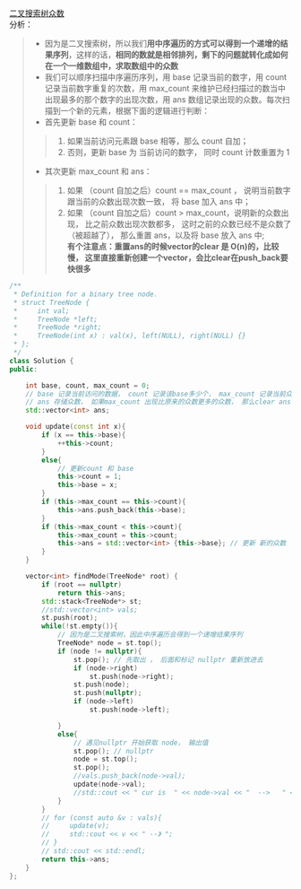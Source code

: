 [二叉搜索树众数](https://leetcode-cn.com/problems/find-mode-in-binary-search-tree/)    
分析：    
> * 因为是二叉搜索树，所以我们**用中序遍历的方式可以得到一个递增的结果序列**，这样的话，**相同的数就是相邻排列，剩下的问题就转化成如何在一个一维数组中，求取数组中的众数**    
> * 我们可以顺序扫描中序遍历序列，用 base 记录当前的数字，用 count 记录当前数字重复的次数，用 max_count 来维护已经扫描过的数当中出现最多的那个数字的出现次数，用 ans 数组记录出现的众数。每次扫描到一个新的元素，根据下面的逻辑进行判断：    
> * 首先更新 base 和 count：
>> 1. 如果当前访问元素跟 base 相等，那么 count 自加；    
>> 2. 否则，更新 base 为 当前访问的数字， 同时 count 计数重置为 1   
> * 其次更新 max_count 和 ans：    
>> 1. 如果 （count 自加之后）count == max_count ， 说明当前数字跟当前的众数出现次数一致， 将 base 加入 ans 中；    
>> 2. 如果 （count 自加之后）count > max_count，说明新的众数出现， 比之前众数出现次数都多， 这时之前的众数已经不是众数了（被超越了）， 那么重置 ans，以及将 base 放入 ans 中;   
**有个注意点：重置ans的时候vector的clear 是 O(n)的，比较慢， 这里直接重新创建一个vector，会比clear在push_back要快很多**
```C++
/**
 * Definition for a binary tree node.
 * struct TreeNode {
 *     int val;
 *     TreeNode *left;
 *     TreeNode *right;
 *     TreeNode(int x) : val(x), left(NULL), right(NULL) {}
 * };
 */
class Solution {
public:

    int base, count, max_count = 0;
    // base 记录当前访问的数据， count 记录该base多少个， max_count 记录当前众数
    // ans 存储众数， 如果max_count 出现比原来的众数更多的众数， 那么clear ans
    std::vector<int> ans;

    void update(const int x){
        if (x == this->base){
            ++this->count;
        }
        else{
            // 更新count 和 base
            this->count = 1;
            this->base = x;
        }
        if (this->max_count == this->count){
            this->ans.push_back(this->base);
        }
        if (this->max_count < this->count){
            this->max_count = this->count;
            this->ans = std::vector<int> {this->base}; // 更新 新的众数
        }
    }

    vector<int> findMode(TreeNode* root) {
        if (root == nullptr)
            return this->ans;
        std::stack<TreeNode*> st;
        //std::vector<int> vals;
        st.push(root);
        while(!st.empty()){
            // 因为是二叉搜索树，因此中序遍历会得到一个递增结果序列
            TreeNode* node = st.top();
            if (node != nullptr){
                st.pop(); // 先取出 ， 后面和标记 nullptr 重新放进去
                if (node->right)
                    st.push(node->right);
                st.push(node);
                st.push(nullptr);
                if (node->left)
                    st.push(node->left);

            }
            else{
                // 遇见nullptr 开始获取 node， 输出值
                st.pop(); // nullptr
                node = st.top();
                st.pop();
                //vals.push_back(node->val);
                update(node->val);
                //std::cout << " cur is  " << node->val << "  -->   " << std::endl;
            }
        }
        // for (const auto &v : vals){
        //     update(v);
        //     std::cout << v << " --》 ";
        // }
        // std::cout << std::endl;
        return this->ans;
    }
};
```

